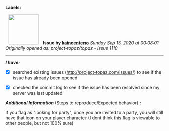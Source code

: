 **Labels:**



<a href="https://github.com/kaincenteno"><img src="https://avatars3.githubusercontent.com/u/26943220?v=4" width="96" height="96" hspace="10"></img></a> **Issue by [kaincenteno](https://github.com/kaincenteno)**
_Sunday Sep 13, 2020 at 00:08:01_
_Originally opened as: project-topaz/topaz - Issue 1110_

----

<!-- place 'x' mark between square [] brackets to checkmark box -->
**_I have:_**

- [x] searched existing issues (http://project-topaz.com/issues/) to see if the issue has already been opened
- [x] checked the commit log to see if the issue has been resolved since my server was last updated

**_Additional Information_** (Steps to reproduce/Expected behavior) **:** 

If you flag as "looking for party", once you are invited to a party, you will still have that icon on your player character (I dont think this flag is viewable to other people, but not 100% sure)
